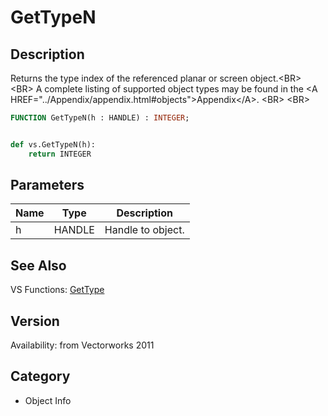 # GetTypeN

## Description
Returns the type index of the referenced planar or screen object.&lt;BR&gt;
&lt;BR&gt;
A complete listing of supported object types may be found in the &lt;A HREF=&quot;../Appendix/appendix.html#objects&quot;&gt;Appendix&lt;/A&gt;.
&lt;BR&gt;
&lt;BR&gt;


```pascal
FUNCTION GetTypeN(h : HANDLE) : INTEGER;
```

```python

def vs.GetTypeN(h):
    return INTEGER
```

## Parameters
|Name|Type|Description|
|---|---|---|
|h|HANDLE|Handle to object.|

## See Also
VS Functions:
[GetType](GetType.md)

## Version
Availability: from Vectorworks 2011
## Category
* Object Info

